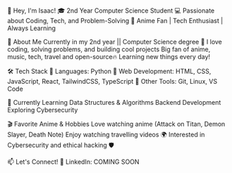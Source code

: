 👋 Hey, I'm Isaac!
🎓 2nd Year Computer Science Student
💻 Passionate about Coding, Tech, and Problem-Solving
🎥 Anime Fan | Tech Enthusiast | Always Learning

🚀 About Me
Currently in my 2nd year || Computer Science degree 🚀
I love coding, solving problems, and building cool projects
Big fan of anime, music, tech, travel and open-source🔥
Learning new things every day!

🛠️ Tech Stack
🔹 Languages: Python
🔹 Web Development: HTML, CSS, JavaScript, React, TailwindCSS, TypeScript
🔹 Other Tools: Git, Linux, VS Code

🎯 Currently Learning
Data Structures & Algorithms
Backend Development
Exploring Cybersecurity

🎬 Favorite Anime & Hobbies
Love watching anime (Attack on Titan, Demon Slayer, Death Note)
Enjoy watching travelling videos 🌍
Interested in Cybersecurity and ethical hacking 🛡️

📫 Let's Connect!
💼 LinkedIn: COMING SOON
